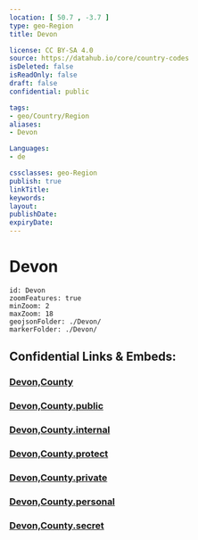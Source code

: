```yaml
---
location: [ 50.7 , -3.7 ] 
type: geo-Region
title: Devon

license: CC BY-SA 4.0
source: https://datahub.io/core/country-codes
isDeleted: false
isReadOnly: false
draft: false
confidential: public

tags:
- geo/Country/Region
aliases:
- Devon

Languages:
- de

cssclasses: geo-Region
publish: true
linkTitle: 
keywords: 
layout: 
publishDate: 
expiryDate: 
---
```


# Devon

```leaflet
id: Devon
zoomFeatures: true 
minZoom: 2 
maxZoom: 18
geojsonFolder: ./Devon/
markerFolder: ./Devon/
```


## Confidential Links & Embeds: 

### [Devon,County](/_Standards/Earth/Continent/Europe/Europe~North/UK/England/Regions~England/South_West_England/Devon,County.md) 

### [Devon,County.public](/_public/Earth/Continent/Europe/Europe~North/UK/England/Regions~England/South_West_England/Devon,County.public.md) 

### [Devon,County.internal](/_internal/Earth/Continent/Europe/Europe~North/UK/England/Regions~England/South_West_England/Devon,County.internal.md) 

### [Devon,County.protect](/_protect/Earth/Continent/Europe/Europe~North/UK/England/Regions~England/South_West_England/Devon,County.protect.md) 

### [Devon,County.private](/_private/Earth/Continent/Europe/Europe~North/UK/England/Regions~England/South_West_England/Devon,County.private.md) 

### [Devon,County.personal](/_personal/Earth/Continent/Europe/Europe~North/UK/England/Regions~England/South_West_England/Devon,County.personal.md) 

### [Devon,County.secret](/_secret/Earth/Continent/Europe/Europe~North/UK/England/Regions~England/South_West_England/Devon,County.secret.md)


